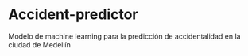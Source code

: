 # Accident-predictor
Modelo de machine learning para la predicción de accidentalidad en la ciudad de Medellín
